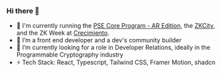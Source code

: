 ### Hi there 👋
- 🔭 I'm currently running the [PSE Core Program - AR Edition](https://pse-team.notion.site/PSE-Core-Program-2024-64ae61c3d7e74bf4bf9c15914ef22460), the [ZKCity](https://www.zkcity.xyz/), and the ZK Week at [Crecimiento](https://www.aleph.crecimiento.build/).
- 🌱 I’m a front end developer and a dev's community builder
- 🔐 I’m currently looking for a role in Developer Relations, ideally in the Programmable Cryptography industry 
- ⚡ Tech Stack: React, Typescript, Tailwind CSS, Framer Motion, shadcn
<!--
**lucilapastore/lucilapastore** is a ✨ _special_ ✨ repository because its `README.md` (this file) appears on your GitHub profile.
- 🤔 I’m looking for help with ...
- 💬 Ask me about ...
- 😄 I’d especially love to work at a startup on a tight-knit team where I can make an impact quickly 🚀

- 📫 How to reach me: ...
-->
